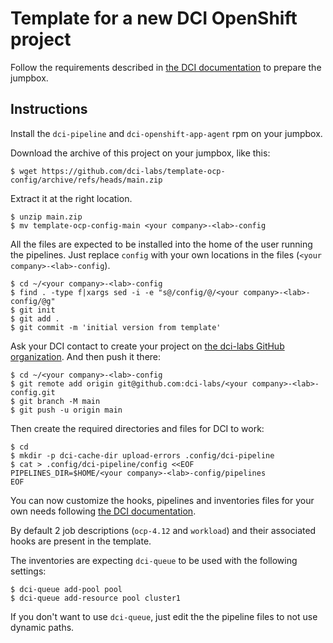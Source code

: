 # Template for a new DCI OpenShift project

Follow the requirements described in [the DCI
documentation](https://docs.distributed-ci.io/dci-openshift-agent/#systems-requirements)
to prepare the jumpbox.

## Instructions

Install the `dci-pipeline` and `dci-openshift-app-agent` rpm on your jumpbox.

Download the archive of this project on your jumpbox, like this:

```ShellSession
$ wget https://github.com/dci-labs/template-ocp-config/archive/refs/heads/main.zip
```

Extract it at the right location.

```ShellSession
$ unzip main.zip
$ mv template-ocp-config-main <your company>-<lab>-config
```

All the files are expected to be installed into the home of the user
running the pipelines. Just replace `config` with your own locations
in the files (`<your company>-<lab>-config`).

```ShellSession
$ cd ~/<your company>-<lab>-config
$ find . -type f|xargs sed -i -e "s@/config/@/<your company>-<lab>-config/@g"
$ git init
$ git add .
$ git commit -m 'initial version from template'
```

Ask your DCI contact to create your project on [the dci-labs GitHub
organization](https://github.com/dci-labs). And then push it there:

```ShellSession
$ cd ~/<your company>-<lab>-config
$ git remote add origin git@github.com:dci-labs/<your company>-<lab>-config.git
$ git branch -M main
$ git push -u origin main
```

Then create the required directories and files for DCI to work:

```ShellSession
$ cd
$ mkdir -p dci-cache-dir upload-errors .config/dci-pipeline
$ cat > .config/dci-pipeline/config <<EOF
PIPELINES_DIR=$HOME/<your company>-<lab>-config/pipelines
EOF
```

You can now customize the hooks, pipelines and inventories files for
your own needs following [the DCI documentation](https://docs.distributed-ci.io/).

By default 2 job descriptions (`ocp-4.12` and `workload`) and their
associated hooks are present in the template.

The inventories are expecting `dci-queue` to be used with the
following settings:

```ShellSession
$ dci-queue add-pool pool
$ dci-queue add-resource pool cluster1
```

If you don't want to use `dci-queue`, just edit the the pipeline files
to not use dynamic paths.
